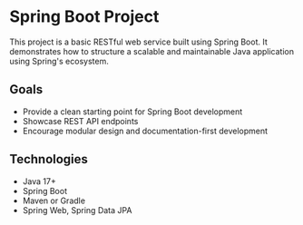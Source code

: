 # Spring Boot Project

This project is a basic RESTful web service built using Spring Boot. It demonstrates how to structure a scalable and maintainable Java application using Spring's ecosystem.

## Goals
- Provide a clean starting point for Spring Boot development
- Showcase REST API endpoints
- Encourage modular design and documentation-first development

## Technologies
- Java 17+
- Spring Boot
- Maven or Gradle
- Spring Web, Spring Data JPA
